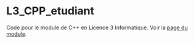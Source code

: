 # L3_CPP_etudiant

Code pour le module de C++ en Licence 3 Informatique. Voir la
[page du module](http://www-lisic.univ-littoral.fr/~dehos/build/html/CPP).



